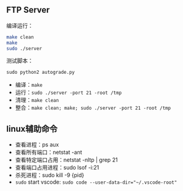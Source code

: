 ## FTP Server

编译运行：
```bash
make clean
make
sudo ./server
```

测试脚本：
```python
sudo python2 autograde.py
```

- 编译：`make`
- 运行：`sudo ./server -port 21 -root /tmp`
- 清理：`make clean`
- 整合：`make clean; make; sudo ./server -port 21 -root /tmp`

## linux辅助命令

- 查看进程：ps aux
- 查看所有端口：netstat -ant
- 查看特定端口占用：netstat -nltp | grep 21
- 查看端口占用进程：sudo lsof -i:21
- 杀死进程：sudo kill -9 {pid}
- `sudo` start vscode: `sudo code --user-data-dir="~/.vscode-root"`